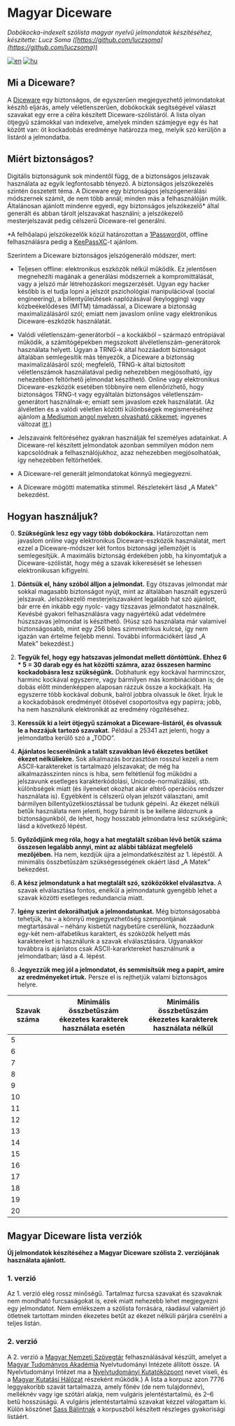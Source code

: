 # Magyar Diceware

_Dobókocka-indexelt szólista magyar nyelvű jelmondatok készítéséhez, készítette: Lucz Soma ([https://github.com/luczsoma](https://github.com/luczsoma))_

[![en](https://img.shields.io/badge/lang-en-blue)](https://github.com/luczsoma/HungarianDiceware/blob/main/README.md)
[![hu](https://img.shields.io/badge/lang-hu-red)](https://github.com/luczsoma/HungarianDiceware/blob/main/README.hu.md)

## Mi a Diceware?

A [Diceware](https://theworld.com/~reinhold/diceware.html) egy biztonságos, de egyszerűen megjegyezhető jelmondatokat készítő eljárás, amely véletlenszerűen, dobókockák segítségével választ szavakat egy erre a célra készített Diceware-szólistáról. A lista olyan ötjegyű számokkal van indexelve, amelyek minden számjegye egy és hat között van: öt kockadobás eredménye határozza meg, melyik szó kerüljön a listáról a jelmondatba.

## Miért biztonságos?

Digitális biztonságunk sok mindentől függ, de a biztonságos jelszavak használata az egyik legfontosabb tényező. A biztonságos jelszókezelés szintén összetett téma. A Diceware egy biztonságos jelszógenerálási módszernek számít, de nem több annál; minden más a felhasználóján múlik. Általánosan ajánlott mindenre egyedi, egy biztonságos jelszókezelő\* által generált és abban tárolt jelszavakat használni; a jelszókezelő mesterjelszavát pedig célszerű Diceware-rel generálni.

\*A felhőalapú jelszókezelők közül határozottan a [1Password](https://1password.com)öt, offline felhasználásra pedig a [KeePassXC](https://keepassxc.org)-t ajánlom.

Szerintem a Diceware biztonságos jelszógeneráló módszer, mert:

- Teljesen offline: elektronikus eszközök nélkül működik. Ez jelentősen megnehezíti magának a generálási módszernek a kompromittálását, vagy a jelszó már létrehozáskori megszerzését. Ugyan egy hacker később is el tudja lopni a jelszót pszichológiai manipulációval (social engineering), a billentyűleütések naplózásával (keylogging) vagy közbeékelődéses (MITM) támadással, a Diceware a biztonság maximalizálásáról szól; emiatt nem javaslom online vagy elektronikus Diceware-eszközök használatát.

- Valódi véletlenszám-generátorból – a kockákból – származó entrópiával működik, a számítógépekben megszokott álvéletlenszám-generátorok használata helyett. Ugyan a TRNG-k által hozzáadott biztonságot általában semlegesítik más tényezők, a Diceware a biztonság maximalizálásáról szól; megfelelő, TRNG-k által biztosított véletlenszámok használatával pedig nehezebben megjósolható, így nehezebben feltörhető jelmondat készíthető. Online vagy elektronikus Diceware-eszközök esetében többnyire nem ellenőrizhető, hogy biztonságos TRNG-t vagy egyáltalán biztonságos véletlenszám-generátort használnak-e; emiatt sem javaslom ezek használatát. (Az álvéletlen és a valódi véletlen közötti különbségek megismeréséhez ajánlom [a Mediumon angol nyelven olvasható cikkemet](https://medium.com/tresorit-engineering/randomness-demystified-df47f9308717); ingyenes változat [itt](https://gist.github.com/luczsoma/ac5a1783f51879ade5e1dd7bfa032b40).)

- Jelszavaink feltöréséhez gyakran használják fel személyes adatainkat. A Diceware-rel készített jelmondatok azonban semmilyen módon nem kapcsolódnak a felhasználójukhoz, azaz nehezebben megjósolhatóak, így nehezebben feltörhetőek.

- A Diceware-rel generált jelmondatokat könnyű megjegyezni.

- A Diceware mögötti matematika stimmel. Részletekért lásd „A Matek” bekezdést.

## Hogyan használjuk?

0. **Szükségünk lesz egy vagy több dobókockára.** Határozottan nem javaslom online vagy elektronikus Diceware-eszközök használatát, mert ezzel a Diceware-módszer két fontos biztonsági jellemzőjét is semlegesítjük. A maximális biztonság érdekében jobb, ha kinyomtatjuk a Diceware-szólistát, hogy még a szavak kikeresését se lehessen elektronikusan kifigyelni.

1. **Döntsük el, hány szóból álljon a jelmondat.** Egy ötszavas jelmondat már sokkal magasabb biztonságot nyújt, mint az általában használt egyszerű jelszavak. Jelszókezelő mesterjelszavaként legalább hat szó ajánlott, bár erre én inkább egy nyolc- vagy tízszavas jelmondatot használnék. Kevésbé gyakori felhasználásra vagy nagyértékű adat védelmére húszszavas jelmondat is készíthető. (Húsz szó használata már valamivel biztonságosabb, mint egy 256 bites szimmetrikus kulcsé, így nem igazán van értelme feljebb menni. További információkért lásd „A Matek” bekezdést.)

2. **Tegyük fel, hogy egy hatszavas jelmondat mellett döntöttünk. Ehhez 6 \* 5 = 30 darab egy és hat közötti számra, azaz összesen harminc kockadobásra lesz szükségünk.** Dobhatunk egy kockával harmincszor, harminc kockával egyszerre, vagy bármilyen más kombinációban is; de dobás előtt mindenképpen alaposan rázzuk össze a kocká(ka)t. Ha egyszerre több kockával dobunk, balról jobbra olvassuk le őket. Írjuk le a kockadobások eredményét ötösével csoportosítva egy papírra; jobb, ha nem használunk elektronikát az eredmény rögzítéséhez.

3. **Keressük ki a leírt ötjegyű számokat a Diceware-listáról, és olvassuk le a hozzájuk tartozó szavakat.** Például a 25341 azt jelenti, hogy a jelmondatba kerülő szó a „TODO”.

4. **Ajánlatos lecserélnünk a talált szavakban lévő ékezetes betűket ékezet nélküliekre.** Sok alkalmazás borzasztóan rosszul kezeli a nem ASCII-karaktereket is tartalmazó jelszavakat; de még ha alkalmazásszinten nincs is hiba, sem feltétlenül fog működni a jelszavunk esetleges karakterkódolási, Unicode-normalizálási, stb. különbségek miatt (és ilyeneket okozhat akár eltérő operációs rendszer használata is). Egyébként is célszerű olyan jelszót választani, amit bármilyen billentyűzetkiosztással be tudunk gépelni. Az ékezet nélküli betűk használata nem jelenti, hogy bármit is be kellene áldoznunk a biztonságunkból, de lehet, hogy hosszabb jelmondatra lesz szükségünk; lásd a következő lépést.

5. **Győződjünk meg róla, hogy a hat megtalált szóban lévő betűk száma összesen legalább annyi, mint az alábbi táblázat megfelelő mezőjében.** Ha nem, kezdjük újra a jelmondatkészítést az 1. lépéstől. A minimális összbetűszám szükségességének okáért lásd „A Matek” bekezdést.

6. **A kész jelmondatunk a hat megtalált szó, szóközökkel elválasztva.** A szavak elválasztása fontos, enélkül a jelmondatunk gyengébb lehet a szavak közötti esetleges redundancia miatt.

7. **Igény szerint dekorálhatjuk a jelmondatunkat.** Még biztonságosabbá tehetjük, ha – a könnyű megjegyezhetőség szempontjának megtartásával – néhány kisbetűt nagybetűre cserélünk, hozzáadunk egy-két nem-alfabetikus karaktert, és szóközök helyett más karaktereket is használunk a szavak elválasztására. Ugyanakkor továbbra is ajánlatos csak ASCII-kararktereket használnunk a jelmondatban; lásd a 4. lépést.

8. **Jegyezzük meg jól a jelmondatot, és semmisítsük meg a papírt, amire az eredményeket írtuk.** Persze el is rejthetjük valami biztonságos helyre.

| Szavak száma | Minimális összbetűszám<br />ékezetes karakterek használata esetén | Minimális összbetűszám<br />ékezetes karakterek használata nélkül |
| ------------ | ----------------------------------------------------------------- | ----------------------------------------------------------------- |
| 5            |                                                                   |                                                                   |
| 6            |                                                                   |                                                                   |
| 7            |                                                                   |                                                                   |
| 8            |                                                                   |                                                                   |
| 9            |                                                                   |                                                                   |
| 10           |                                                                   |                                                                   |
| 11           |                                                                   |                                                                   |
| 12           |                                                                   |                                                                   |
| 13           |                                                                   |                                                                   |
| 14           |                                                                   |                                                                   |
| 15           |                                                                   |                                                                   |
| 16           |                                                                   |                                                                   |
| 17           |                                                                   |                                                                   |
| 18           |                                                                   |                                                                   |
| 19           |                                                                   |                                                                   |
| 20           |                                                                   |                                                                   |

## Magyar Diceware lista verziók

**Új jelmondatok készítéséhez a Magyar Diceware szólista 2. verziójának használata ajánlott.**

### 1. verzió

Az 1. verzió elég rossz minőségű. Tartalmaz furcsa szavakat és szavaknak nem mondható furcsaságokat is, ezek miatt nehezebb lehet megjegyezni egy jelmondatot. Nem emlékszem a szólista forrására, ráadásul valamiért jó ötletnek tartottam minden ékezetes betűt az ékezet nélküli párjára cserélni a teljes listán.

### 2. verzió

A 2. verzió a [Magyar Nemzeti Szövegtár](http://corpus.nytud.hu/mnsz/index_hun.html) felhasználásával készült, amelyet a [Magyar Tudományos Akadémia](https://mta.hu) Nyelvtudományi Intézete állított össze. (A Nyelvtudományi Intézet ma a [Nyelvtudományi Kutatóközpont](https://nytud.hu) nevet viseli, és a [Magyar Kutatási Hálózat](https://hun-ren.hu) részeként működik.) A lista a korpusz azon 7776 leggyakoribb szavát tartalmazza, amely főnév (de nem tulajdonnév), melléknév vagy ige szótári alakja, nem vulgáris jelentéstartalmú, és 2–6 betű hosszúságú. A vulgáris jelentéstartalmú szavakat kézzel válogattam ki. Külön köszönet [Sass Bálintnak](https://nytud.hu/munkatars/sass-balint) a korpuszból készített részleges gyakorisági listáért.

